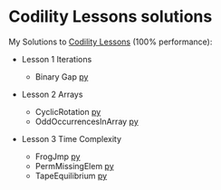 # Codility Lessons solutions
My Solutions to [Codility Lessons](https://codility.com/programmers/lessons) (100% performance):
- Lesson 1 Iterations
  - Binary Gap [py](https://github.com/assem-khaled/Codility_solutions/blob/master/Lesson%201%20Iterations/Binary%20Gap.py)
  
- Lesson 2 Arrays
  - CyclicRotation [py](https://github.com/assem-khaled/Codility_solutions/blob/master/Lesson%202%20Arrays/CyclicRotation.py)
  - OddOccurrencesInArray [py](https://github.com/assem-khaled/Codility_solutions/blob/master/Lesson%202%20Arrays/OddOccurrencesInArray.py)
  
- Lesson 3 Time Complexity
  - FrogJmp [py](https://github.com/assem-khaled/Codility_solutions/blob/master/Lesson%203%20Time%20Complexity/FrogJmp.py)
  - PermMissingElem [py](https://github.com/assem-khaled/Codility_solutions/blob/master/Lesson%203%20Time%20Complexity/PermMissingElem.py)
  - TapeEquilibrium [py](https://github.com/assem-khaled/Codility_solutions/blob/master/Lesson%203%20Time%20Complexity/TapeEquilibrium.py)
